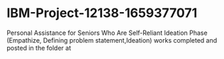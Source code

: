 # IBM-Project-12138-1659377071
Personal Assistance for Seniors Who Are Self-Reliant
Ideation Phase (Empathize, Defining problem statement,Ideation) works completed and posted in the folder at 
